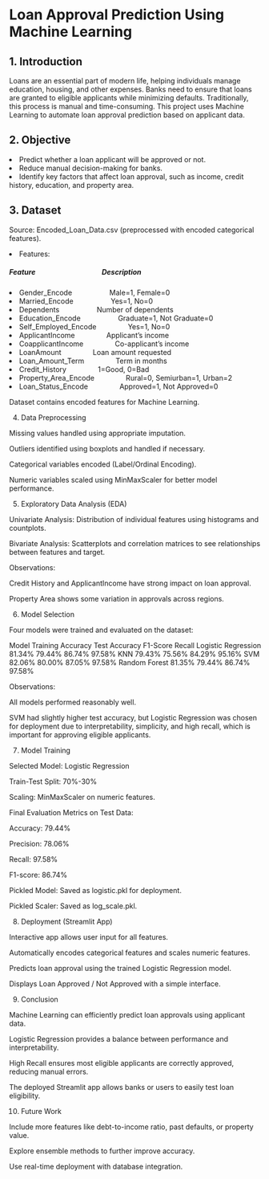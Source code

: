 # Loan Approval Prediction Using Machine Learning

## 1. Introduction

<p>Loans are an essential part of modern life, helping individuals manage education, housing, and other expenses. 
Banks need to ensure that loans are granted to eligible applicants while minimizing defaults. Traditionally, this process is manual and time-consuming. 
This project uses Machine Learning to automate loan approval prediction based on applicant data.</p>

## 2. Objective

<li>Predict whether a loan applicant will be approved or not.</li>
<li>Reduce manual decision-making for banks.</li>
<li>Identify key factors that affect loan approval, such as income, credit history, education, and property area.</li>

## 3. Dataset

<l1>Source: Encoded_Loan_Data.csv (preprocessed with encoded categorical features).</l1>
<li>Features:</li>

<h5>Feature &nbsp;&nbsp;&nbsp;&nbsp; &nbsp;&nbsp;&nbsp;&nbsp; &nbsp;&nbsp;&nbsp;&nbsp; &nbsp;&nbsp;&nbsp;&nbsp; &nbsp;&nbsp;&nbsp;&nbsp; &nbsp;&nbsp;&nbsp;&nbsp; &nbsp;&nbsp;&nbsp;&nbsp; &nbsp;&nbsp;&nbsp;&nbsp;Description</h5>
<li>Gender_Encode	&nbsp;&nbsp;&nbsp;&nbsp;&nbsp;&nbsp;&nbsp;&nbsp;&nbsp;&nbsp;&nbsp;&nbsp;&nbsp;&nbsp;&nbsp;&nbsp;&nbsp;&nbsp;Male=1, Female=0</li>
<li>Married_Encode &nbsp;&nbsp;&nbsp;&nbsp;&nbsp;&nbsp;&nbsp;&nbsp;&nbsp;&nbsp;&nbsp;&nbsp;&nbsp;&nbsp;&nbsp;&nbsp;&nbsp;&nbsp;Yes=1, No=0</li>
<li>Dependents &nbsp;&nbsp;&nbsp;&nbsp;&nbsp;&nbsp;&nbsp;&nbsp;&nbsp;&nbsp;&nbsp;&nbsp;&nbsp;&nbsp;&nbsp;&nbsp;&nbsp;&nbsp;Number of dependents</li>
<li>Education_Encode &nbsp;&nbsp;&nbsp;&nbsp;&nbsp;&nbsp;&nbsp;&nbsp;&nbsp;&nbsp;&nbsp;&nbsp;&nbsp;&nbsp;&nbsp;&nbsp;&nbsp;&nbsp;Graduate=1, Not Graduate=0</li>
<li>Self_Employed_Encode &nbsp;&nbsp;&nbsp;&nbsp;&nbsp;&nbsp;&nbsp;&nbsp;&nbsp;&nbsp;&nbsp;&nbsp;&nbsp;&nbsp;&nbsp;Yes=1, No=0</li>
<li>ApplicantIncome	&nbsp;&nbsp;&nbsp;&nbsp;&nbsp;&nbsp;&nbsp;&nbsp;&nbsp;&nbsp;&nbsp;&nbsp;&nbsp;&nbsp;&nbsp;Applicant’s income</li>
<li>CoapplicantIncome &nbsp;&nbsp;&nbsp;&nbsp;&nbsp;&nbsp;&nbsp;&nbsp;&nbsp;&nbsp;&nbsp;&nbsp;&nbsp;&nbsp;&nbsp;Co-applicant’s income</li>
<li>LoanAmount &nbsp;&nbsp;&nbsp;&nbsp;&nbsp;&nbsp;&nbsp;&nbsp;&nbsp;&nbsp;&nbsp;&nbsp;&nbsp;&nbsp;&nbsp;Loan amount requested</li>
<li>Loan_Amount_Term &nbsp;&nbsp;&nbsp;&nbsp;&nbsp;&nbsp;&nbsp;&nbsp;&nbsp;&nbsp;&nbsp;&nbsp;&nbsp;&nbsp;&nbsp;Term in months</li>
<li>Credit_History &nbsp;&nbsp;&nbsp;&nbsp;&nbsp;&nbsp;&nbsp;&nbsp;&nbsp;&nbsp;&nbsp;&nbsp;&nbsp;&nbsp;&nbsp;1=Good, 0=Bad</li>
<li>Property_Area_Encode &nbsp;&nbsp;&nbsp;&nbsp;&nbsp;&nbsp;&nbsp;&nbsp;&nbsp;&nbsp;&nbsp;&nbsp;&nbsp;&nbsp;&nbsp;Rural=0, Semiurban=1, Urban=2</li>
<li>Loan_Status_Encode &nbsp;&nbsp;&nbsp;&nbsp;&nbsp;&nbsp;&nbsp;&nbsp;&nbsp;&nbsp;&nbsp;&nbsp;&nbsp;&nbsp;&nbsp;Approved=1, Not Approved=0</li>

Dataset contains encoded features for Machine Learning.

4. Data Preprocessing

Missing values handled using appropriate imputation.

Outliers identified using boxplots and handled if necessary.

Categorical variables encoded (Label/Ordinal Encoding).

Numeric variables scaled using MinMaxScaler for better model performance.

5. Exploratory Data Analysis (EDA)

Univariate Analysis: Distribution of individual features using histograms and countplots.

Bivariate Analysis: Scatterplots and correlation matrices to see relationships between features and target.

Observations:

Credit History and ApplicantIncome have strong impact on loan approval.

Property Area shows some variation in approvals across regions.

6. Model Selection

Four models were trained and evaluated on the dataset:

Model	Training Accuracy	Test Accuracy	F1-Score	Recall
Logistic Regression	81.34%	79.44%	86.74%	97.58%
KNN	79.43%	75.56%	84.29%	95.16%
SVM	82.06%	80.00%	87.05%	97.58%
Random Forest	81.35%	79.44%	86.74%	97.58%

Observations:

All models performed reasonably well.

SVM had slightly higher test accuracy, but Logistic Regression was chosen for deployment due to interpretability, simplicity, and high recall, which is important for approving eligible applicants.

7. Model Training

Selected Model: Logistic Regression

Train-Test Split: 70%-30%

Scaling: MinMaxScaler on numeric features.

Final Evaluation Metrics on Test Data:

Accuracy: 79.44%

Precision: 78.06%

Recall: 97.58%

F1-score: 86.74%

Pickled Model: Saved as logistic.pkl for deployment.

Pickled Scaler: Saved as log_scale.pkl.

8. Deployment (Streamlit App)

Interactive app allows user input for all features.

Automatically encodes categorical features and scales numeric features.

Predicts loan approval using the trained Logistic Regression model.

Displays Loan Approved / Not Approved with a simple interface.

9. Conclusion

Machine Learning can efficiently predict loan approvals using applicant data.

Logistic Regression provides a balance between performance and interpretability.

High Recall ensures most eligible applicants are correctly approved, reducing manual errors.

The deployed Streamlit app allows banks or users to easily test loan eligibility.

10. Future Work

Include more features like debt-to-income ratio, past defaults, or property value.

Explore ensemble methods to further improve accuracy.

Use real-time deployment with database integration.
